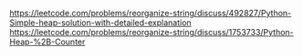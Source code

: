 https://leetcode.com/problems/reorganize-string/discuss/492827/Python-Simple-heap-solution-with-detailed-explanation
https://leetcode.com/problems/reorganize-string/discuss/1753733/Python-Heap-%2B-Counter